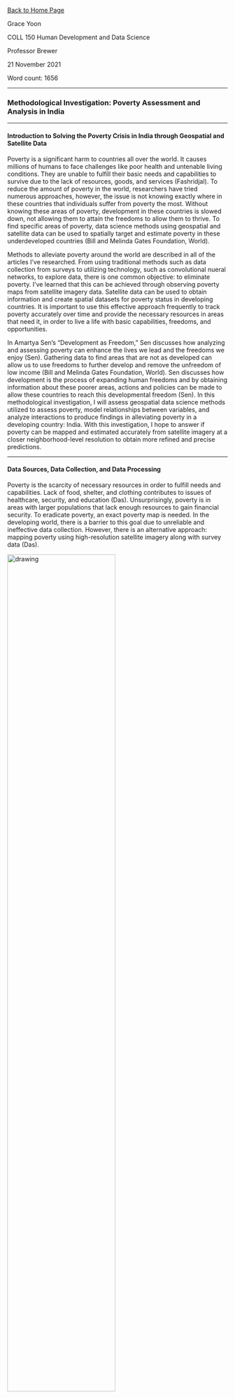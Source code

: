 [Back to Home Page](https://grace-yoon1.github.io/DATA150/)

Grace Yoon

COLL 150 Human Development and Data Science

Professor Brewer

21 November 2021

Word count: 1656

---

### Methodological Investigation: Poverty Assessment and Analysis in India

---

#### Introduction to Solving the Poverty Crisis in India through Geospatial and Satellite Data

Poverty is a significant harm to countries all over the world. It causes millions of humans to face challenges like poor health and untenable living conditions. They are unable to fulfill their basic needs and capabilities to survive due to the lack of resources, goods, and services (Fashridjal). To reduce the amount of poverty in the world, researchers have tried numerous approaches, however, the issue is not knowing exactly where in these countries that individuals suffer from poverty the most. Without knowing these areas of poverty, development in these countries is slowed down, not allowing them to attain the freedoms to allow them to thrive. To find specific areas of poverty, data science methods using geospatial and satellite data can be used to spatially target and estimate poverty in these underdeveloped countries (Bill and Melinda Gates Foundation, World). 

Methods to alleviate poverty around the world are described in all of the articles I’ve researched. From using traditional methods such as data collection from surveys to utilizing technology, such as convolutional nueral networks, to explore data, there is one common objective: to eliminate poverty. I’ve learned that this can be achieved through observing poverty maps from satellite imagery data. Satellite data can be used to obtain information and create spatial datasets for poverty status in developing countries. It is important to use this effective approach frequently to track poverty accurately over time and provide the necessary resources in areas that need it, in order to live a life with basic capabilities, freedoms, and opportunities. 

In Amartya Sen’s “Development as Freedom,” Sen discusses how analyzing and assessing poverty can enhance the lives we lead and the freedoms we enjoy (Sen). Gathering data to find areas that are not as developed can allow us to use freedoms to further develop and remove the unfreedom of low income (Bill and Melinda Gates Foundation, World). Sen discusses how development is the process of expanding human freedoms and by obtaining information about these poorer areas, actions and policies can be made to allow these countries to reach this developmental freedom (Sen). In this methodological investigation, I will assess geospatial data science methods utilized to assess poverty, model relationships between variables, and analyze interactions to produce findings in alleviating poverty in a developing country: India. With this investigation, I hope to answer if poverty can be mapped and estimated accurately from satellite imagery at a closer neighborhood-level resolution to obtain more refined and precise predictions.

---

#### Data Sources, Data Collection, and Data Processing

Poverty is the scarcity of necessary resources in order to fulfill needs and capabilities. Lack of food, shelter, and clothing contributes to issues of healthcare, security, and education (Das). Unsurprisingly, poverty is in areas with larger populations that lack enough resources to gain financial security. To eradicate poverty, an exact poverty map is needed. In the developing world, there is a barrier to this goal due to unreliable and ineffective data collection. However, there is an alternative approach: mapping poverty using high-resolution satellite imagery along with survey data (Das). 

<img align="middle" alt="drawing" src="SatelliteImageChart.png" width="70%" height="70%">

In this figure, the utilization of daytime satellite imagery vs. night time lights data is shown. This distribution of satellite imagery data displays that night time lights data is used significantly more for applications like poverty mapping. The Progress out of Poverty Index (PPI) can be used to create poverty maps that display the chance of individuals living in poverty for large geographic areas, such as those in India. It uses geolocated survey data and geospatial datasets to predict spatial poverty, which can be used to better understand where these areas are in order to further develop them (Bill and Melinda Gates Foundation, World). 

Data is essential to understanding a population’s situation to make the best informed decision in “resource allocation, poverty alleviation programs, and policies” (Bill and Melinda Gates Foundation. “High). Geospatial datasets and patterns of poverty have been built from census data, however, those datasets have been inaccurate due to irregular or unavailable data in these low-income areas (Bill and Melinda Gates Foundation. “High). Therefore, powerful machine learning techniques like poverty mapping allow us to understand complex human development problems from accurate data and reach the sustainable goal of locating areas in need, providing them freedoms in order to develop as a whole (Das).

<img align="middle" alt="drawing" src="PredictionMap.png" width="70%" height="70%">

In this figure, the authors provided a national level prediction map in Bangladesh using mobile phone operators and other data to closely access areas in poverty. The wealth index is color-coded, having areas in red shown as poorer areas. From these models, the spatial relationships in the data of these areas can be used to understand and update these maps, which is important for analyzing poorer areas to alleviate poverty (Bill and Melinda Gates Foundation. “High).

---

#### Data Science Methods: Combining Satellite Imagery and Machine Learning to Analyze Poverty

Reliable data is scarce in undeveloped countries, so methods like using high-resolution satellite imagery can be used to attain accurate data. A CNN is a model that can be used to identify and analyze variation patterns in these images. Using a CNN is critical for obtaining accurate measurements of poverty to make decisions about providing resources to areas that need it. CNNs know how to turn images into numerical values, which can be used to predict poverty. 

<img align="middle" alt="drawing" src="CNNformula.png" width="70%" height="70%">

This formula is an example of how a CNN can take an image as an input and transform it into numerical values to predict a target.

Over the years, data in developing countries have improved, but it is still lacking, making it difficult to identify and analyze target populations in need. Sources of passively collected data from satellites can be a better option. A popular approach is using satellite images of nightlights to estimate poverty (Jean). 

<img align="middle" alt="drawing" src="CNNfigure.png" width="70%" height="70%">

In this figure, four different convolutional filters in CNNs have areas that activate it highlighted in pink. The top row has daytime satellite images, the second row contains filter activation maps, and both layered on top of each other are shown in the third row. The activation areas in this figure detects features from CNNs as roads, bodies of water, and infrastructure (Jean).

In impoverished countries, luminosity levels are lower because there is less infrastructure in those rural areas, while big cities are “bathed in light at night” and have a higher standard of living because they are generally more developed (Elvidge). Elvidge, and several other researchers, have developed a measurement of human development called “Night Light Development Index (NLDI)” by using nighttime satellite images and population density from gridded population data (Elvidge). In their study, they have found an interesting pattern from NLDI. The data points for extremely poor countries are pressed along the population count and have no spread on the brightness axis. In more developed countries with smaller populations, the data cloud is in a circular shape pressed against both the population count and the brightness of the lights in satellite images. Extracting and comparing patterns from data plots like these can determine the development level of countries (Elvidge). 

<img align="middle" alt="drawing" src="NLDI.png" width="70%" height="70%">

In this figure, a line of best fit is shown with the formula and correlation level. It shows that there is a strong correlation between the level of night time lights in satellite imagery and poverty rate (Elvidge).

Overall, this powerful machine learning approach of extracting data from nighttime satellite images and comparing the data points on scattergrams is a very effective approach to predicting poverty (Jean).

---

#### Applying Statistical Methods to Data to Assess and Analyze Poverty

There are several data science methods that I have found to be significant and interesting in assessing and analyzing poverty in areas like India. To alleviate poverty, data science strategies like creating computer vision models allow us to provide resources and predict poverty in countries. The article, “How to Understand Global Poverty from Outer Space,” discusses five key steps to approaching global poverty (Kumar). The author discusses a method to predict poverty using a CNN and uses daytime and nighttime satellite images to analyze certain areas in order to improve policy initiatives and alleviate poverty. The first step is to download Demographic and Health Surveys (DHS), nightlight satellite imagery, and daytime satellite imagery. The article discusses downloading data and constructing clusters to gain a better understanding and measurement for “health, population, and nutrition” (Kumar). 

<img align="middle" alt="drawing" src="DaytimeImage.png" width="80%" height="80%">

They used the Google Maps Platform to obtain daytime images that have features of landscape and activity. Then, the next step is to test whether nightlights can predict wealth accurately. 

<img align="middle" alt="drawing" src="Cluster.png" width="90%" height="90%">

From the data collected, the DHS and nightlights data is merged to see if nightlights data can be used for predicting poverty. The author explains how creating this visualization shows that nightlight luminosity is a strong predictor of wealth. After, extracted features of the daytime imagery are tested. Daytime imagery can be a valuable tool as well and when merged with the DHS data, “a model of wealth as a function of these basic daytime features [can be] fitted” (Kumar). Next, a CNN is constructed to leverage a combined dataset of daytime and nighttime images. Lastly, maps are constructed to show the predicted distributions of wealth. In conclusion, an approach to predict poverty in areas is to use CNN with daytime and nighttime satellite imagery with survey data, which analyzes data in a scalable and inexpensive way (Kumar). 

---

#### Conclusion

I’ve learned that poverty can be eliminated through observing poverty maps from satellite imagery data and using CNNs. Satellite data can be used to obtain information and create spatial datasets for poverty status in developing countries. Using a trained CNN can take that data and predict the level of poverty in areas. It is important to use this effective approach frequently to track poverty accurately over time and provide the necessary resources in areas that need it, in order to live a life with basic capabilities, freedoms, and opportunities. 

In investigating if poverty can be mapped and estimated accurately from satellite imagery at a closer neighborhood-level resolution to obtain more refined and precise predictions, it appears that it has been neglected and left unanswered. All of the articles studied zoomed out satellite images of vast areas of land to predict and assess poverty in a country. However, I would like to investigate more on this research gap to see if the same approach could be applied with taking satellite imagery at neighborhood levels to estimate poverty. I am interested in exploring more from the analysis and research I’ve done in poverty in developing countries like India. 

---

#### Citations

Bill and Melinda Gates Foundation. “High Resolution Poverty Mapping from Cell Phone and Satellite Data.” WorldPop, https://www.worldpop.org/portfolio/project?id=23. Accessed 2 Oct. 2021. 

Bill and Melinda Gates Foundation, World Bank, Grameen Foundation. “High Resolution Progress out of Poverty Mapping.” WorldPop, https://www.worldpop.org/portfolio/project?id=22. Accessed 30 Sept. 2021.

Das, Partha Sarathi, et al. “Socio Economic Analysis of India with High Resolution Satellite Imagery to Predict Poverty.” 2020 10th International Conference on Cloud Computing, Data Science & Engineering (Confluence), 9 Apr. 2020, pp. 310–314., https://doi.org/10.1109/Confluence47617.2020.9057972. Accessed 23 Oct. 2021.

Elvidge, C. D., et al. “The Night Light Development Index (NLDI): a Spatially Explicit Measure of Human Development from Satellite Data.” Social Geography, 23 July 2012, Accessed 23 Oct. 2021.

Fashridjal, Freddy. “How Data Science Can Give Further Understanding on Urban Poverty.” Towards Data Science, 13AD, https://towardsdatascience.com/how-data-science-can-give-further-understanding-on-urban-poverty-ab52e448913.

Jean, Neal, et al. “Combining Satellite Imagery and Machine Learning to Predict Poverty.” American Association for the Advancement of Science, vol. 353, no. 6301, Aug. 2016, pp. 790–794., https://doi.org/https://doi.org/10.1126/science.aaf7894. Accessed 23 Oct. 2021.

Kumar, Asmi. “How to Understand Global Poverty from Outer Space.” Towards Data Science, 5 July 2020, https://towardsdatascience.com/how-to-understand-global-poverty-from-outer-space-442e2a5c3666. 

Satapathy, Swastik S, and Krishna K Jaiswal. “A Study on Poverty Estimation and Current State of Poverty in India.” International Journal of Advanced Scientific Research and Management, vol. 3, no. 6, June 2018, Accessed 23 Oct. 2021. 

Sen, A. K. (2010). Development as freedom. Oxford University Press.
